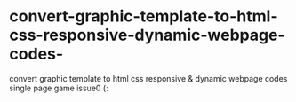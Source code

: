 # convert-graphic-template-to-html-css-responsive-dynamic-webpage-codes-
convert graphic template to html css responsive &amp; dynamic webpage codes single page game issue0  (:

